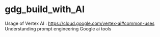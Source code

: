 # gdg_build_with_AI

Usage of Vertex AI : https://cloud.google.com/vertex-ai#common-uses
Understanding prompt engineering 
Google ai tools

